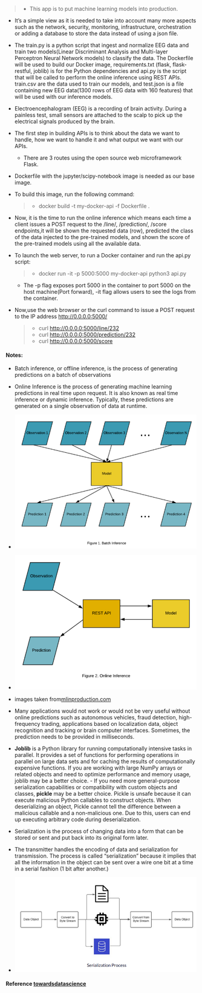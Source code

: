 >- This app is to put machine learning models into production.
- It’s a simple view as it is needed to take into account many more aspects such as the network, security, monitoring, infrastructure, orchestration or adding a database to store the data instead of using a json file.

- The train.py is a python script that ingest and normalize EEG data and train two models(Linear Discriminant Analysis and Multi-layer Perceptron Neural Network models) to classify the data. The Dockerfile will be used to build our Docker image, requirements.txt (flask, flask-restful, joblib) is for the Python dependencies and api.py is the script that will be called to perform the online inference using REST APIs. train.csv are the data used to train our models, and test.json is a file containing new EEG data(1300 rows of EEG data with 160 features) that will be used with our inference models.
- Electroencephalogram (EEG) is a recording of brain activity. During a painless test, small sensors are attached to the scalp to pick up the electrical signals produced by the brain.

- The first step in building APIs is to think about the data we want to handle, how we want to handle it and what output we want with our APIs.
   - There are 3 routes using the open source web microframework Flask.

- Dockerfile with the jupyter/scipy-notebook image is needed as our base image. 
- To build this image, run the following command:
   >- docker build -t my-docker-api -f Dockerfile .
- Now, it is the time to run the online inference which means each time a client issues a POST request to the /line/<Line>, /prediction/<Line>, /score endpoints,it will be shown the requested data (row), predicted the class of the data injected to the pre-trained models, and shown the score of the pre-trained models using all the available data.
- To launch the web server, to run a Docker container and run the api.py script:
   >- docker run -it -p 5000:5000 my-docker-api python3 api.py
    - The -p flag exposes port 5000 in the container to port 5000 on the host machine(Port forward), -it flag allows users to see the logs from the container.
- Now,use the web browser or the curl command to issue a POST request to the IP address http://0.0.0.0:5000/ 
   >- curl http://0.0.0.0:5000/line/232
   >- curl http://0.0.0.0:5000/prediction/232
   >- curl http://0.0.0.0:5000/score

#### Notes:
- Batch inference, or offline inference, is the process of generating predictions on a batch of observations
- Online Inference is the process of generating machine learning predictions in real time upon request. It is also known as real time inference or dynamic inference. Typically, these predictions are generated on a single observation of data at runtime.
- ![](images/batch_inf.png)
- ![](images/online_inf.png)
 - images taken from[mlinproduction.com](https://mlinproduction.com/batch-inference-vs-online-inference/)
 - Many applications would not work or would not be very useful without online predictions such as autonomous vehicles, fraud detection, high-frequency trading, applications based on localization data, object recognition and tracking or brain computer interfaces. Sometimes, the prediction needs to be provided in milliseconds.

 - <b>Joblib</b> is a Python library for running computationally intensive tasks in parallel. It provides a set of functions for performing operations in parallel on large data sets and for caching the results of computationally expensive functions. If you are working with large NumPy arrays or related objects and need to optimize performance and memory usage, joblib may be a better choice. - If you need more general-purpose serialization capabilities or compatibility with custom objects and classes, <b>pickle</b> may be a better choice. Pickle is unsafe because it can execute malicious Python callables to construct objects. When deserializing an object, Pickle cannot tell the difference between a malicious callable and a non-malicious one. Due to this, users can end up executing arbitrary code during deserialization.
 - Serialization is the process of changing data into a form that can be stored or sent and put back into its original form later.
 - The transmitter handles the encoding of data and serialization for transmission. The process is called “serialization” because it implies that all the information in the object can be sent over a wire one bit at a time in a serial fashion (1 bit after another.)
 - ![](images/serial.png)

 


  
#### Reference [towardsdatascience](https://towardsdatascience.com/machine-learning-prediction-in-real-time-using-docker-and-python-rest-apis-with-flask-4235aa2395eb)

